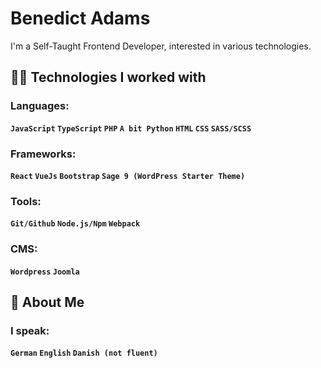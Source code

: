 # Benedict Adams

I'm a Self-Taught Frontend Developer, interested in various technologies.

## :man_technologist: Technologies I worked with
### Languages:
**`JavaScript` `TypeScript` `PHP` `A bit Python` `HTML` `CSS` `SASS/SCSS`**
### Frameworks:
**`React` `VueJs` `Bootstrap` `Sage 9 (WordPress Starter Theme)`**
### Tools:
**`Git/Github` `Node.js/Npm` `Webpack`**
### CMS:
**`Wordpress` `Joomla`**
## :adult: About Me
### I speak:
**`German` `English` `Danish (not fluent)`**

<!--
**benada002/benada002** is a ✨ _special_ ✨ repository because its `README.md` (this file) appears on your GitHub profile.

Here are some ideas to get you started:

- 🔭 I’m currently working on ...
- 🌱 I’m currently learning ...
- 👯 I’m looking to collaborate on ...
- 🤔 I’m looking for help with ...
- 💬 Ask me about ...
- 📫 How to reach me: ...
- 😄 Pronouns: ...
- ⚡ Fun fact: ...
-->
